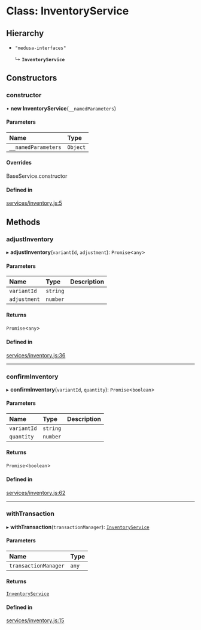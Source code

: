 # Class: InventoryService

## Hierarchy

- `"medusa-interfaces"`

  ↳ **`InventoryService`**

## Constructors

### constructor

• **new InventoryService**(`__namedParameters`)

#### Parameters

| Name | Type |
| :------ | :------ |
| `__namedParameters` | `Object` |

#### Overrides

BaseService.constructor

#### Defined in

[services/inventory.js:5](https://github.com/medusajs/medusa/blob/32b066d92/packages/medusa/src/services/inventory.js#L5)

## Methods

### adjustInventory

▸ **adjustInventory**(`variantId`, `adjustment`): `Promise`<`any`\>

#### Parameters

| Name | Type | Description |
| :------ | :------ | :------ |
| `variantId` | `string` |  |
| `adjustment` | `number` |  |

#### Returns

`Promise`<`any`\>

#### Defined in

[services/inventory.js:36](https://github.com/medusajs/medusa/blob/32b066d92/packages/medusa/src/services/inventory.js#L36)

___

### confirmInventory

▸ **confirmInventory**(`variantId`, `quantity`): `Promise`<`boolean`\>

#### Parameters

| Name | Type | Description |
| :------ | :------ | :------ |
| `variantId` | `string` |  |
| `quantity` | `number` |  |

#### Returns

`Promise`<`boolean`\>

#### Defined in

[services/inventory.js:62](https://github.com/medusajs/medusa/blob/32b066d92/packages/medusa/src/services/inventory.js#L62)

___

### withTransaction

▸ **withTransaction**(`transactionManager`): [`InventoryService`](InventoryService.md)

#### Parameters

| Name | Type |
| :------ | :------ |
| `transactionManager` | `any` |

#### Returns

[`InventoryService`](InventoryService.md)

#### Defined in

[services/inventory.js:15](https://github.com/medusajs/medusa/blob/32b066d92/packages/medusa/src/services/inventory.js#L15)
